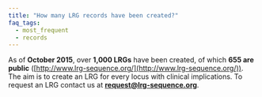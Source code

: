 ```yaml
---
title: "How many LRG records have been created?"
faq_tags:
  - most_frequent
  - records
---
```


As of **October 2015**, over **1,000 LRGs** have been created, of which **655 are public** ([http://www.lrg-sequence.org/](http://www.lrg-sequence.org/)).
The aim is to create an LRG for every locus with clinical implications. To request an LRG contact us at **request@lrg-sequence.org**.
